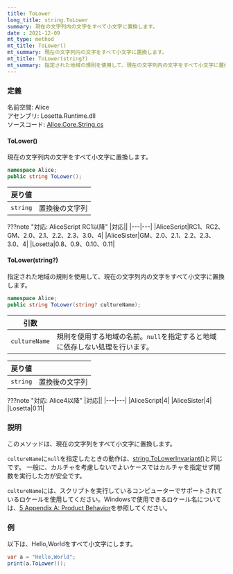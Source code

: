 ```yaml
---
title: ToLower
long_title: string.ToLower
summary: 現在の文字列内の文字をすべて小文字に置換します。
date : 2021-12-09
mt_type: method
mt_title: ToLower()
mt_summary: 現在の文字列内の文字をすべて小文字に置換します。
mt_title: ToLower(string?)
mt_summary: 指定された地域の規則を使用して、現在の文字列内の文字をすべて小文字に置換します。
---
```


### 定義
名前空間: Alice<br/>
アセンブリ: Losetta.Runtime.dll<br/>
ソースコード: [Alice.Core.String.cs](https://github.com/WSOFT-Project/Losetta/blob/master/Losetta.Runtime/Core/Extension/Alice.Core.String.cs)

#### ToLower()

現在の文字列内の文字をすべて小文字に置換します。

```cs title="AliceScript"
namespace Alice;
public string ToLower();
```

|戻り値| |
|-|-|
|`string`|置換後の文字列|

???note "対応: AliceScript RC1以降"
    |対応||
    |---|---|
    |AliceScript|RC1、RC2、GM、2.0、2.1、2.2、2.3、3.0、4|
    |AliceSister|GM、2.0、2.1、2.2、2.3、3.0、4|
    |Losetta|0.8、0.9、0.10、0.11|

#### ToLower(string?)



指定された地域の規則を使用して、現在の文字列内の文字をすべて小文字に置換します。

```cs title="AliceScript"
namespace Alice;
public string ToLower(string? cultureName);
```

|引数| |
|-|-|
|`cultureName`|規則を使用する地域の名前。`null`を指定すると地域に依存しない処理を行います。|

|戻り値| |
|-|-|
|`string`|置換後の文字列|

???note "対応: Alice4以降"
    |対応||
    |---|---|
    |AliceScript|4|
    |AliceSister|4|
    |Losetta|0.11|

### 説明
このメソッドは、現在の文字列をすべて小文字に置換します。

`cultureName`に`null`を指定したときの動作は、[string.ToLowerInvariant()](./tolowerinvariant.md)と同じです。
一般に、カルチャを考慮しないでよいケースではカルチャを指定せず関数を実行した方が安全です。

`cultureName`には、スクリプトを実行しているコンピューターでサポートされているロケールを使用してください。Windowsで使用できるロケール名については、[5 Appendix A: Product Behavior](https://learn.microsoft.com/ja-jp/openspecs/windows_protocols/ms-lcid/a9eac961-e77d-41a6-90a5-ce1a8b0cdb9c)を参照してください。

### 例
以下は、Hello,Worldをすべて小文字にします。

```cs title="AliceScript"
var a = "Hello,World";
print(a.ToLower()); 
```
